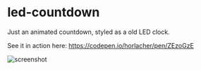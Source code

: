 # led-countdown

Just an animated countdown, styled as a old LED clock.

See it in action here:
https://codepen.io/horlacher/pen/ZEzoGzE

![screenshot](https://screenshot.codepen.io/309115.ZEzoGzE.340dbc5a-5dce-4404-9ea4-de5835742f6e.png)
